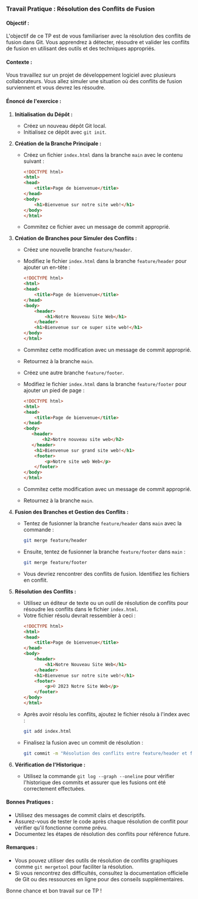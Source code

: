 ### Travail Pratique : Résolution des Conflits de Fusion

#### Objectif :
L'objectif de ce TP est de vous familiariser avec la résolution des conflits de fusion dans Git. Vous apprendrez à détecter, résoudre et valider les conflits de fusion en utilisant des outils et des techniques appropriés.

#### Contexte :
Vous travaillez sur un projet de développement logiciel avec plusieurs collaborateurs. Vous allez simuler une situation où des conflits de fusion surviennent et vous devrez les résoudre.

#### Énoncé de l'exercice :

1. **Initialisation du Dépôt :**
   - Créez un nouveau dépôt Git local.
   - Initialisez ce dépôt avec `git init`.

2. **Création de la Branche Principale :**
   - Créez un fichier `index.html` dans la branche `main` avec le contenu suivant :
     ```html
     <!DOCTYPE html>
     <html>
     <head>
         <title>Page de bienvenue</title>
     </head>
     <body>
         <h1>Bienvenue sur notre site web!</h1>
     </body>
     </html>
     ```
   - Commitez ce fichier avec un message de commit approprié.

3. **Création de Branches pour Simuler des Conflits :**
   - Créez une nouvelle branche `feature/header`.
   - Modifiez le fichier `index.html` dans la branche `feature/header` pour ajouter un en-tête :
     ```html
     <!DOCTYPE html>
     <html>
     <head>
         <title>Page de bienvenue</title>
     </head>
     <body>
         <header>
             <h1>Notre Nouveau Site Web</h1>
         </header>
         <h1>Bienvenue sur ce super site web!</h1>
     </body>
     </html>
     ```
   - Commitez cette modification avec un message de commit approprié.
   - Retournez à la branche `main`.

   - Créez une autre branche `feature/footer`.
   - Modifiez le fichier `index.html` dans la branche `feature/footer` pour ajouter un pied de page :
     ```html
     <!DOCTYPE html>
     <html>
     <head>
         <title>Page de bienvenue</title>
     </head>
     <body>
	 	<header>
			<h2>Notre nouveau site web</h2>
		</header>
         <h1>Bienvenue sur grand site web!</h1>
         <footer>
             <p>Notre site web Web</p>
         </footer>
     </body>
     </html>
     ```
   - Commitez cette modification avec un message de commit approprié.
   - Retournez à la branche `main`.

4. **Fusion des Branches et Gestion des Conflits :**
   - Tentez de fusionner la branche `feature/header` dans `main` avec la commande :
     ```bash
     git merge feature/header
     ```
   - Ensuite, tentez de fusionner la branche `feature/footer` dans `main` :
     ```bash
     git merge feature/footer
     ```
   - Vous devriez rencontrer des conflits de fusion. Identifiez les fichiers en conflit.

5. **Résolution des Conflits :**
   - Utilisez un éditeur de texte ou un outil de résolution de conflits pour résoudre les conflits dans le fichier `index.html`.
   - Votre fichier résolu devrait ressembler à ceci :
     ```html
     <!DOCTYPE html>
     <html>
     <head>
         <title>Page de bienvenue</title>
     </head>
     <body>
         <header>
             <h1>Notre Nouveau Site Web</h1>
         </header>
         <h1>Bienvenue sur notre site web!</h1>
         <footer>
             <p>© 2023 Notre Site Web</p>
         </footer>
     </body>
     </html>
     ```
   - Après avoir résolu les conflits, ajoutez le fichier résolu à l'index avec :
     ```bash
     git add index.html
     ```
   - Finalisez la fusion avec un commit de résolution :
     ```bash
     git commit -m "Résolution des conflits entre feature/header et feature/footer"
     ```

6. **Vérification de l'Historique :**
   - Utilisez la commande `git log --graph --oneline` pour vérifier l'historique des commits et assurer que les fusions ont été correctement effectuées.

#### Bonnes Pratiques :
- Utilisez des messages de commit clairs et descriptifs.
- Assurez-vous de tester le code après chaque résolution de conflit pour vérifier qu'il fonctionne comme prévu.
- Documentez les étapes de résolution des conflits pour référence future.

#### Remarques :
- Vous pouvez utiliser des outils de résolution de conflits graphiques comme `git mergetool` pour faciliter la résolution.
- Si vous rencontrez des difficultés, consultez la documentation officielle de Git ou des ressources en ligne pour des conseils supplémentaires.

Bonne chance et bon travail sur ce TP !
